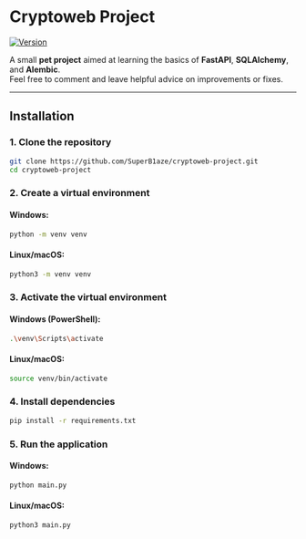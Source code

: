 # Cryptoweb Project

[![Version](https://img.shields.io/badge/version-0.0.0_alpha-blue.svg)]()

A small **pet project** aimed at learning the basics of **FastAPI**, **SQLAlchemy**, and **Alembic**.  
Feel free to comment and leave helpful advice on improvements or fixes.

---

## Installation

### 1. Clone the repository
```bash
git clone https://github.com/SuperB1aze/cryptoweb-project.git
cd cryptoweb-project
```

### 2. Create a virtual environment

#### Windows:
```bash
python -m venv venv
```

#### Linux/macOS:
```bash
python3 -m venv venv
```

### 3. Activate the virtual environment

#### Windows (PowerShell):
```bash
.\venv\Scripts\activate
```
#### Linux/macOS:
```bash
source venv/bin/activate
```

### 4. Install dependencies
```bash
pip install -r requirements.txt
```

### 5. Run the application

#### Windows:
```bash
python main.py
```

#### Linux/macOS:
```bash
python3 main.py
```